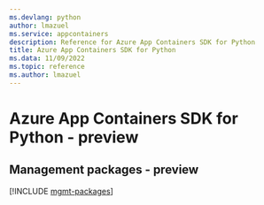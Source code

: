 ```yaml
---
ms.devlang: python
author: lmazuel
ms.service: appcontainers
description: Reference for Azure App Containers SDK for Python
title: Azure App Containers SDK for Python
ms.data: 11/09/2022
ms.topic: reference
ms.author: lmazuel
---
```

# Azure App Containers SDK for Python - preview

## Management packages - preview
[!INCLUDE [mgmt-packages](app-containers-mgmt-index.md)]